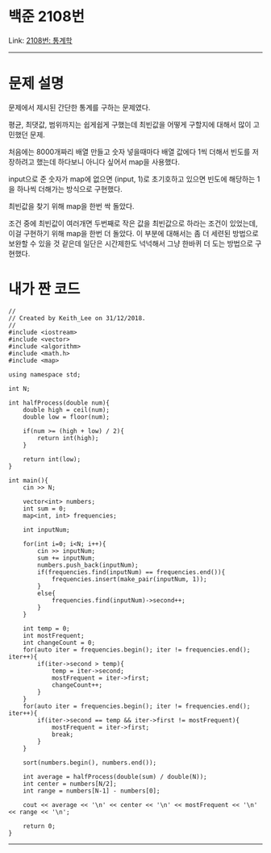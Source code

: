 # 백준 2108번
Link: [2108번: 통계학][BOJLink]

[BOJLink]: https://www.acmicpc.net/problem/2108
<hr/>

# 문제 설명
문제에서 제시된 간단한 통계를 구하는 문제였다.

평균, 최댓값, 범위까지는 쉽게쉽게 구했는데 최빈값을 어떻게 구할지에 대해서 많이 고민했던 문제.

처음에는 8000개짜리 배열 만들고 숫자 넣을때마다 배열 값에다 1씩 더해서 빈도를 저장하려고 했는데 하다보니 아니다 싶어서 map을 사용했다.

input으로 준 숫자가 map에 없으면 (input, 1)로 초기호하고 있으면 빈도에 해당하는 1을 하나씩 더해가는 방식으로 구현했다.

최빈값을 찾기 위해 map을 한번 싹 돌았다.

조건 중에 최빈값이 여러개면 두번째로 작은 값을 최빈값으로 하라는 조건이 있었는데, 이걸 구현하기 위해 map을 한번 더 돌았다. 이 부분에 대해서는 좀 더 세련된 방법으로 보완할 수 있을 것 같은데 일단은 시간제한도 넉넉해서 그냥 한바퀴 더 도는 방법으로 구현했다.

# 내가 짠 코드
```
//
// Created by Keith_Lee on 31/12/2018.
//
#include <iostream>
#include <vector>
#include <algorithm>
#include <math.h>
#include <map>

using namespace std;

int N;

int halfProcess(double num){
    double high = ceil(num);
    double low = floor(num);

    if(num >= (high + low) / 2){
        return int(high);
    }

    return int(low);
}

int main(){
    cin >> N;

    vector<int> numbers;
    int sum = 0;
    map<int, int> frequencies;

    int inputNum;

    for(int i=0; i<N; i++){
        cin >> inputNum;
        sum += inputNum;
        numbers.push_back(inputNum);
        if(frequencies.find(inputNum) == frequencies.end()){
            frequencies.insert(make_pair(inputNum, 1));
        }
        else{
            frequencies.find(inputNum)->second++;
        }
    }

    int temp = 0;
    int mostFrequent;
    int changeCount = 0;
    for(auto iter = frequencies.begin(); iter != frequencies.end(); iter++){
        if(iter->second > temp){
            temp = iter->second;
            mostFrequent = iter->first;
            changeCount++;
        }
    }
    for(auto iter = frequencies.begin(); iter != frequencies.end(); iter++){
        if(iter->second == temp && iter->first != mostFrequent){
            mostFrequent = iter->first;
            break;
        }
    }

    sort(numbers.begin(), numbers.end());

    int average = halfProcess(double(sum) / double(N));
    int center = numbers[N/2];
    int range = numbers[N-1] - numbers[0];

    cout << average << '\n' << center << '\n' << mostFrequent << '\n' << range << '\n';

    return 0;
}
```
<hr/>
